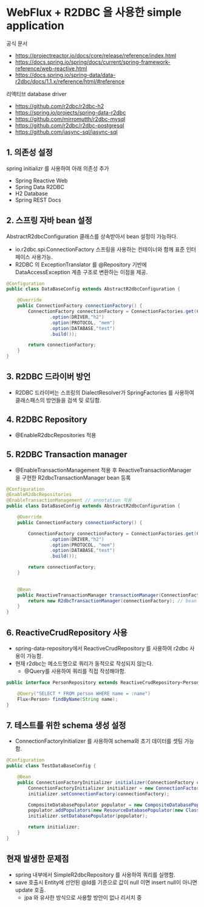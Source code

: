 # WebFlux + R2DBC 을 사용한 simple application

공식 문서

* https://projectreactor.io/docs/core/release/reference/index.html
* https://docs.spring.io/spring/docs/current/spring-framework-reference/web-reactive.html
* https://docs.spring.io/spring-data/data-r2dbc/docs/1.1.x/reference/html/#reference

리엑티브 database driver

* https://github.com/r2dbc/r2dbc-h2
* https://spring.io/projects/spring-data-r2dbc
* https://github.com/mirromutth/r2dbc-mysql
* https://github.com/r2dbc/r2dbc-postgresql
* https://github.com/jasync-sql/jasync-sql

## 1. 의존성 설정

spring initializr 를 사용하여 아래 의존성 추가

* Spring Reactive Web
* Spring Data R2DBC
* H2 Database
* Spring REST Docs

## 2. 스프링 자바 bean 설정

AbstractR2dbcConfiguration 클래스를 상속받아서 bean 설정이 가능하다.

* io.r2dbc.spi.ConnectionFactory 스프링을 사용하는 컨테이너와 함께 표준 인터페이스 사용가능.
* R2DBC 의 ExceptionTranslator 를 @Repository 기반에 DataAccessException 계층 구조로 변환하는 이점을 제공.  

```java
@Configuration
public class DataBaseConfig extends AbstractR2dbcConfiguration {

    @Override
    public ConnectionFactory connectionFactory() {
        ConnectionFactory connectionFactory = ConnectionFactories.get(ConnectionFactoryOptions.builder()
                .option(DRIVER,"h2")
                .option(PROTOCOL, "mem")
                .option(DATABASE,"test")
                .build());

        return connectionFactory;
    }
}
```

## 3. R2DBC 드라이버 방언 

* R2DBC 드라이버는 스프링의 DialectResolver가 SpringFactories 를 사용하여 클래스패스의 방언들을 검색 및 로딩함.

## 4. R2DBC Repository

* @EnableR2dbcRepositories 적용

## 5. R2DBC Transaction manager 

* @EnableTransactionManagement 적용 후 ReactiveTransactionManager 을 구현한 R2dbcTransactionManager bean 등록

```java
@Configuration
@EnableR2dbcRepositories
@EnableTransactionManagement // annotation 적용
public class DataBaseConfig extends AbstractR2dbcConfiguration {

    @Override
    public ConnectionFactory connectionFactory() {

        ConnectionFactory connectionFactory = ConnectionFactories.get(ConnectionFactoryOptions.builder()
                .option(DRIVER,"h2")
                .option(PROTOCOL, "mem")
                .option(DATABASE,"test")
                .build());

        return connectionFactory;
    }

    
    @Bean
    public ReactiveTransactionManager transactionManager(ConnectionFactory connectionFactory){
        return new R2dbcTransactionManager(connectionFactory); // bean 등록
    }
}
```

## 6. ReactiveCrudRepository 사용

* spring-data-repository에서 ReactiveCrudRepository 를 사용하여 r2dbc 사용이 가능함.
* 현재 r2dbc는 메소드명으로 쿼리가 동적으로 작성되지 않는다. 
  * @Query를 사용하여 쿼리를 직접 작성해야함.
  
```java
public interface PersonRepository extends ReactiveCrudRepository<Person, Long> {

    @Query("SELECT * FROM person WHERE name = :name")
    Flux<Person> findByName(String name);
}
```

## 7. 테스트를 위한 schema 생성 설정

* ConnectionFactoryInitializer 를 사용하여 schema와 초기 데이터를 셋팅 가능함.

```java
@Configuration
public class TestDataBaseConfig {

    @Bean
    public ConnectionFactoryInitializer initializer(ConnectionFactory connectionFactory){
        ConnectionFactoryInitializer initializer = new ConnectionFactoryInitializer();
        initializer.setConnectionFactory(connectionFactory);

        CompositeDatabasePopulator populator = new CompositeDatabasePopulator();
        populator.addPopulators(new ResourceDatabasePopulator(new ClassPathResource("sql/db-schema.sql")));
        initializer.setDatabasePopulator(populator);

        return initializer;
    }
}
```

## 현재 발생한 문제점

* spring 내부에서 SimpleR2dbcRepository 를 사용하여 쿼리를 실행함.
* save 호출시 Entity에 선언된 @Id를 기준으로 값이 null 이면 insert null이 아니면 update 호출.
  * jpa 와 유사한 방식으로 사용할 방안이 없나 리서치 중
